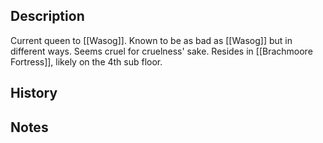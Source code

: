 ## Description
Current queen to [[Wasog]]. Known to be as bad as [[Wasog]] but in different ways. Seems cruel for cruelness' sake. Resides in [[Brachmoore Fortress]], likely on the 4th sub floor.

## History


## Notes
